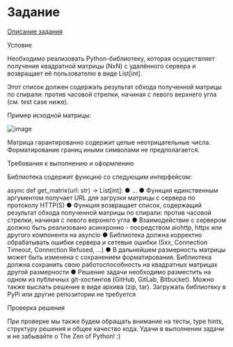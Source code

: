 
# Задание
[Описание задания](https://netology.ru/profile/program/job-tz-prog-pd-4/lessons/401964/lesson_items/2175029)



Условие

Необходимо реализовать Python-библиотеку, которая осуществляет получение квадратной матрицы (NxN) с удалённого сервера и возвращает её пользователю в виде List[int]. 

Этот список должен содержать результат обхода полученной матрицы по спирали: против часовой стрелки, начиная с левого верхнего угла (см. test case ниже).

Пример исходной матрицы:

![image](https://github.com/user-attachments/assets/970a6634-ef58-4c0b-b13b-803b79397dfc)


Матрица гарантированно содержит целые неотрицательные числа. Форматирование границ иными символами не предполагается.

Требования к выполнению и оформлению

Библиотека содержит функцию со следующим интерфейсом:

async def get_matrix(url: str) -> List[int]:
● …
● Функция единственным аргументом получает URL для загрузки матрицы с сервера по протоколу HTTP(S)
● Функция возвращает список, содержащий результат обхода полученной матрицы по спирали: против часовой стрелки, начиная с левого верхнего угла
● Взаимодействие с сервером должно быть реализовано асинхронно - посредством aiohttp, httpx или другого компонента на asyncio
● Библиотека должна корректно обрабатывать ошибки сервера и сетевые ошибки (5xx, Connection Timeout, Connection Refused, …)
● В дальнейшем размерность матрицы может быть изменена с сохранением форматирования. Библиотека должна сохранить свою работоспособность на квадратных матрицах другой размерности
● Решение задачи необходимо разместить на одном из публичных git-хостингов (GitHub, GitLab, Bitbucket). Можно также выслать решение в виде архива (zip, tar). Загружать библиотеку в PyPi или другие репозитории не требуется

Проверка решения


При проверке мы также будем обращать внимание на тесты, type hints, структуру решения и общее качество кода.
Удачи в выполнении задачи и не забывайте о The Zen of Python! :)
